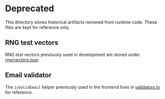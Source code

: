 # Deprecated

This directory stores historical artifacts removed from runtime code. These files are kept for reference only.

## RNG test vectors

RNG test vectors previously used in development are stored under [rng/vectors.json](rng/vectors.json).

## Email validator

The `isValidEmail` helper previously used in the frontend lives in [validators.ts](validators.ts) for reference.
